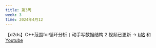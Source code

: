 ```yaml
---
title: 第3周
week: 3
time: 2024年4月12
---
```


【d2ds】C++范围for循环分析 `|` 动手写数据结构 2  视频已更新 -> [b站](https://www.bilibili.com/video/BV19A4m1F7Bt/?share_source=copy_web&vd_source=2ab9f3bdf795fb473263ee1fc1d268d0) 和 [Youtube](https://youtu.be/5pNhJ6znkhM?si=FUcgHrGDHFAd7srw)